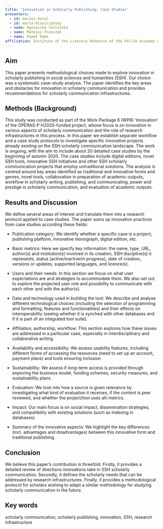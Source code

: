 ```yaml
---
title: 'Innovation in Scholarly Publishing: Case Studies'
presenters:
  - id: maciej-maryl
  - id: marta-blaszczynska
  - name: Agnieszka Szulińska
  - name: Mateusz Franczak
  - name: Paweł Rams
affiliation: Institute of the Literary Research of the Polish Academy of Sciences, Warsaw, Poland
---
```


## Aim

This paper presents methodological choices made to explore innovation in scholarly publishing in social sciences and humanities (SSH). Our choice was a systematic case-study analysis. The paper identifies the key areas and obstacles for innovation in scholarly communication and provides recommendations for scholarly communication infrastructures.

## Methods (Background)

This study was conducted as part of the Work Package 6 (WP6) ‘Innovation’ of the OPERAS-P H2020-funded project, whose focus is on innovation in various aspects of scholarly communication and the role of research infrastructures in this process. In this paper we establish separate workflow and a case study protocols to investigate specific innovative projects already existing on the SSH scholarly communication landscape. The work is ongoing, with the aim to include about 20 detailed case studies by the beginning of autumn 2020. The case studies include digital editions, novel SSH tools, innovative SSH initiatives and other SSH scholarly communication projects that employ untraditional solutions. The analysis is centred around key areas identified as traditional and innovative forms and genres, novel tools, collaboration in preparation of academic outputs, workflow in scholarly writing, publishing, and communicating, power and prestige in scholarly communication, and evaluation of academic outputs.

## Results and Discussion

We define several areas of interest and translate them into a research protocol applied to case studies. The paper sums up innovation practices from case studies according these fields:

- Publication category: We identify whether a specific case is a project, publishing platform, innovative monograph, digital edition, etc.

- Basic metrics: Here we specify key information: the name, type, URL, author(s) and institution(s) involved in its creation, SSH discipline(s) it represents, status (active/inactive/in progress), date of creation, versions or updates, supported languages, and licence(s).

- Users and their needs: In this section we focus on what user expectations are and strategies to accommodate them. We also set out to explore the projected user role and possibility to communicate with each other and with the author(s).

- Data and technology used in building the tool: We describe and analyse different technological choices (including the selection of programming and formatting, features and functionalities) and their effects on interoperability (seeing whether it is synched with other databases and if it is part of an integrated tool suite).

- Affiliation, authorship, workflow: This section explores how these issues are addressed in a particular case, especially in interdisciplinary and collaborative writing.

- Availability and accessibility: We assess usability features, including different forms of accessing the resources (need to set up an account, payment plans) and tools ensuring inclusion.

- Sustainability: We assess if long-term access is provided through exploring the business model, funding schemes, security measures, and sustainability plans.

- Evaluation: We look into how a source is given relevance by investigating what kind of evaluation it receives, if the content is peer reviewed, and whether the project/tool uses alt-metrics.

- Impact: Our main focus is on social impact, dissemination strategies, and compatibility with existing solutions (such as indexing in databases).

- Summary of the innovative aspects: We highlight the key differences (incl. advantages and disadvantages) between this innovative form and traditional publishing.

## Conclusion

We believe this paper’s contribution is threefold. Firstly, it provides a detailed review of directions innovations take in SSH scholarly communication. Secondly, it defines the scholarly needs that can be addressed by research infrastructures. Finally, it provides a methodological protocol for scholars wishing to adapt a similar methodology for studying scholarly communication in the future.

## Key words

scholarly communication, scholarly publishing, innovation, SSH, research infrastructure
